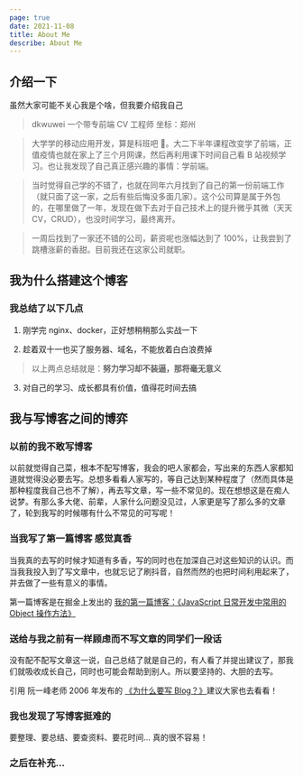 ```yaml
---
page: true
date: 2021-11-08
title: About Me
describe: About Me
---
```


## 介绍一下

虽然大家可能不关心我是个啥，但我要介绍我自己

> dkwuwei 一个带专前端 CV 工程师 坐标：郑州

> 大学学的移动应用开发，算是科班吧 🤡。大二下半年课程改变学了前端，正值疫情也就在家上了三个月网课，然后再利用课下时间自己看 B 站视频学习。也让我发现了自己真正感兴趣的事情：学前端。

> 当时觉得自己学的不错了，也就在同年六月找到了自己的第一份前端工作（就只面了这一家，之后有些后悔没多面几家）。这个公司算是属于外包的，在哪里做了一年，发现在做下去对于自己技术上的提升微乎其微（天天 CV，CRUD），也没时间学习，最终离开。

> 一周后找到了一家还不错的公司，薪资呢也涨幅达到了 100%，让我尝到了跳槽涨薪的香甜。目前我还在这家公司就职。

## 我为什么搭建这个博客

### 我总结了以下几点

1. 刚学完 nginx、docker，正好想稍稍那么实战一下

2. 趁着双十一也买了服务器、域名，不能放着白白浪费掉

> 以上两点总结就是：**努力学习却不装逼，那将毫无意义**

3. 对自己的学习、成长都具有价值，值得花时间去搞

## 我与写博客之间的博弈

### 以前的我不敢写博客

以前就觉得自己菜，根本不配写博客，我会的吧人家都会，写出来的东西人家都知道就觉得没必要去写。总想多看看人家写的，等自己达到某种程度了（然而具体是那种程度我自己也不了解），再去写文章，写一些不常见的。现在想想这是在痴人说梦。有那么多大佬、前辈，人家什么问题没见过，人家更是写了那么多的文章了，轮到我写的时候哪有什么不常见的可写呢！

### 当我写了第一篇博客 感觉真香

当我真的去写的时候才知道有多香，写的同时也在加深自己对这些知识的认识。而当我我投入到了写文章中，也就忘记了刷抖音，自然而然的也把时间利用起来了，并去做了一些有意义的事情。

第一篇博客是在掘金上发出的 [我的第一篇博客：《JavaScript 日常开发中常用的 Object 操作方法》](https://juejin.cn/post/6991335772137734152#heading-17)

### 送给与我之前有一样顾虑而不写文章的同学们一段话

没有配不配写文章这一说，自己总结了就是自己的，有人看了并提出建议了，那我们就吸收成长自己，同时也可能会帮助到别人。所以要坚持的、大胆的去写。

引用 阮一峰老师 2006 年发布的 [《为什么要写 Blog？》](http://www.ruanyifeng.com/blog/2006/12/why_i_keep_blogging.html)建议大家也去看看！

### 我也发现了写博客挺难的

要整理、要总结、要查资料、要花时间... 真的很不容易！

### 之后在补充...
